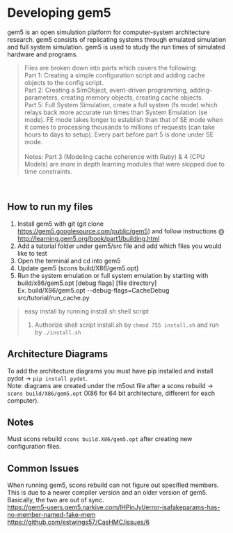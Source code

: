 # Developing gem5
gem5 is an open simulation platform for computer-system architecture research. gem5 consists of replicating systems through emulated simulation and full system simulation. gem5 is used to study the run times of simulated hardware and programs.

> Files are broken down into parts which covers the following: 
> <br> Part 1: Creating a simple configuration script and adding cache objects to the config script.
> <br> Part 2: Creating a SimObject, event-driven programming, adding-parameters, creating memory objects, creating cache objects.
> <br> Part 5: Full System Simulation, create a full system (fs mode) which relays back more accurate run times than System Emulation (se mode). FE mode takes longer to establish than that of SE mode when it comes to processing thousands to millions of requests (can take hours to days to setup). Every part before part 5 is done under SE mode. <br><br>
> Notes: Part 3 (Modeling cache coherence with Ruby) & 4 (CPU Models) are more in depth learning modules that were skipped due to time constraints. 

<br>

## How to run my files

1. Install gem5 with git (git clone https://gem5.googlesource.com/public/gem5) and follow instructions @ http://learning.gem5.org/book/part1/building.html
2. Add a tutorial folder under gem5/src file and add which files you would like to test
3. Open the terminal and cd into gem5
4. Update gem5 (scons build/X86/gem5.opt)
5. Run the system emulation or full system emulation by starting with build/x86/gem5.opt [debug flags] [file directory]<br>
	Ex. build/X86/gem5.opt --debug-flags=CacheDebug src/tutorial/run_cache.py

> easy install by running install.sh shell script
> 1. Authorize shell script install.sh by `chmod 755 install.sh` and run by `./install.sh`

## Architecture Diagrams
To add the architecture diagrams you must have pip installed and install pydot -> `pip install pydot`. 
<br>
Note: diagrams are created under the m5out file after a scons rebuild -> `scons build/X86/gem5.opt` (X86 for 64 bit architecture, different for each computer). 

## Notes
Must scons rebuild `scons build.X86/gem5.opt` after creating new configuration files.

## Common Issues
When running gem5, scons rebuild can not figure out specified members. This is due to a newer compiler version and an older version of gem5. Basically, the two are out of sync. 
<br>https://gem5-users.gem5.narkive.com/lHPinJyI/error-isafakeparams-has-no-member-named-fake-mem
<br>https://github.com/estwings57/CasHMC/issues/6
